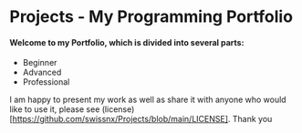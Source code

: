 # Projects - My Programming Portfolio

#### Welcome to my Portfolio, which is divided into several parts:
 - Beginner
 - Advanced
 - Professional

I am happy to present my work as well as share it with anyone who would like to use it, please see (license)[https://github.com/swissnx/Projects/blob/main/LICENSE].
Thank you

